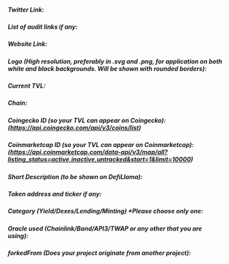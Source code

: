 ##### Twitter Link:


##### List of audit links if any:


##### Website Link:


##### Logo (High resolution, preferably in .svg and .png, for application on both white and black backgrounds. Will be shown with rounded borders):


##### Current TVL:


##### Chain:


##### Coingecko ID (so your TVL can appear on Coingecko): (https://api.coingecko.com/api/v3/coins/list)


##### Coinmarketcap ID (so your TVL can appear on Coinmarketcap): (https://api.coinmarketcap.com/data-api/v3/map/all?listing_status=active,inactive,untracked&start=1&limit=10000)


##### Short Description (to be shown on DefiLlama):


##### Token address and ticker if any:


##### Category (Yield/Dexes/Lending/Minting) *Please choose only one:


##### Oracle used (Chainlink/Band/API3/TWAP or any other that you are using):


##### forkedFrom (Does your project originate from another project):


